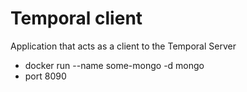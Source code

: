 # Temporal client

Application that acts as a client to the Temporal Server

-  docker run --name some-mongo -d mongo
- port 8090
